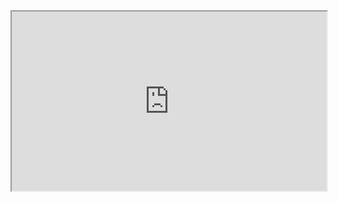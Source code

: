 <style>.h_iframe-aparat_embed_frame{position:relative;}.h_iframe-aparat_embed_frame .ratio{display:block;width:100%;height:auto;}.h_iframe-aparat_embed_frame iframe{position:absolute;top:0;left:0;width:100%;height:100%;}</style><div class="h_iframe-aparat_embed_frame"><span style="display: block;padding-top: 57%"></span><iframe src="https://www.aparat.com/video/video/embed/videohash/6urVv/vt/frame" title="طرز تهیه کوکی کشمش و پرتقال" allowFullScreen="true" webkitallowfullscreen="true" mozallowfullscreen="true"></iframe></div>
